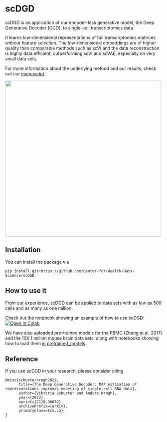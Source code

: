 # scDGD

scDGD is an application of our encoder-less generative model, the Deep Generative Decoder (DGD), to single-cell transcriptomics data. 

It learns low-dimensional representations of full transcriptomics matrices without feature selection. The low-dimensional embeddings are of higher quality than comparable methods such as scVI and the data reconstruction is highly data efficient, outperforming scVI and scVAE, especially on very small data sets.

For more information about the underlying method and our results, check out our [manuscript](https://arxiv.org/abs/2110.06672).

<img src="https://github.com/Center-for-Health-Data-Science/scDGD/DGD_schematic.png" width="500">

## Installation

You can install the package via
```
pip install git+https://github.com/Center-for-Health-Data-Science/scDGD
```

## How to use it

From our experience, scDGD can be applied to data sets with as few as 500 cells and as many as one million.

Check out the notebook showing an example of how to use scDGD:
[![Open In Colab](https://colab.research.google.com/assets/colab-badge.svg)](https://colab.research.google.com/github/Center-for-Health-Data-Science/scDGD/blob/HEAD/examples/scDGD_training_mousebrain5k.ipynb)

We have also uploaded pre-trained models for the PBMC (Zheng et al. 2017) and the 10X 1 million mouse brain data sets, along with notebooks showing how to load them [in pretrained_models](https://github/Center-for-Health-Data-Science/scDGD/pretrained_models/).

## Reference

If you use scDGD in your research, please consider citing

```
@misc{schusterkrogh2022,
      title={The Deep Generative Decoder: MAP estimation of representations improves modeling of single-cell RNA data}, 
      author={Viktoria Schuster and Anders Krogh},
      year={2022},
      eprint={2110.06672},
      archivePrefix={arXiv},
      primaryClass={cs.LG}
}
```